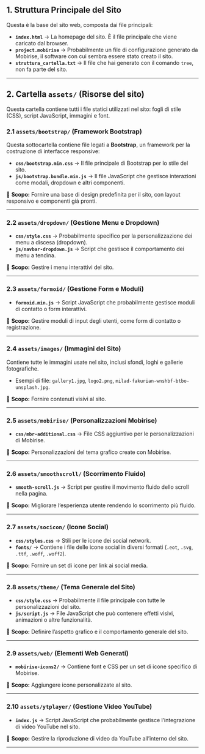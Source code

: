## **1. Struttura Principale del Sito**
Questa è la base del sito web, composta dai file principali:
- **`index.html`** → La homepage del sito. È il file principale che viene caricato dal browser.
- **`project.mobirise`** → Probabilmente un file di configurazione generato da Mobirise, il software con cui sembra essere stato creato il sito.
- **`struttura_cartella.txt`** → Il file che hai generato con il comando `tree`, non fa parte del sito.

---

## **2. Cartella `assets/` (Risorse del sito)**
Questa cartella contiene tutti i file statici utilizzati nel sito: fogli di stile (CSS), script JavaScript, immagini e font.

### **2.1 `assets/bootstrap/` (Framework Bootstrap)**
Questa sottocartella contiene file legati a **Bootstrap**, un framework per la costruzione di interfacce responsive:
- **`css/bootstrap.min.css`** → Il file principale di Bootstrap per lo stile del sito.
- **`js/bootstrap.bundle.min.js`** → Il file JavaScript che gestisce interazioni come modali, dropdown e altri componenti.

📌 **Scopo:** Fornire una base di design predefinita per il sito, con layout responsivo e componenti già pronti.

---

### **2.2 `assets/dropdown/` (Gestione Menu e Dropdown)**
- **`css/style.css`** → Probabilmente specifico per la personalizzazione dei menu a discesa (dropdown).
- **`js/navbar-dropdown.js`** → Script che gestisce il comportamento dei menu a tendina.

📌 **Scopo:** Gestire i menu interattivi del sito.

---

### **2.3 `assets/formoid/` (Gestione Form e Moduli)**
- **`formoid.min.js`** → Script JavaScript che probabilmente gestisce moduli di contatto o form interattivi.

📌 **Scopo:** Gestire moduli di input degli utenti, come form di contatto o registrazione.

---

### **2.4 `assets/images/` (Immagini del Sito)**
Contiene tutte le immagini usate nel sito, inclusi sfondi, loghi e gallerie fotografiche.
- Esempi di file: `gallery1.jpg`, `logo2.png`, `milad-fakurian-wnshbf-btbo-unsplash.jpg`.

📌 **Scopo:** Fornire contenuti visivi al sito.

---

### **2.5 `assets/mobirise/` (Personalizzazioni Mobirise)**
- **`css/mbr-additional.css`** → File CSS aggiuntivo per le personalizzazioni di Mobirise.

📌 **Scopo:** Personalizzazioni del tema grafico create con Mobirise.

---

### **2.6 `assets/smoothscroll/` (Scorrimento Fluido)**
- **`smooth-scroll.js`** → Script per gestire il movimento fluido dello scroll nella pagina.

📌 **Scopo:** Migliorare l’esperienza utente rendendo lo scorrimento più fluido.

---

### **2.7 `assets/socicon/` (Icone Social)**
- **`css/styles.css`** → Stili per le icone dei social network.
- **`fonts/`** → Contiene i file delle icone social in diversi formati (`.eot`, `.svg`, `.ttf`, `.woff`, `.woff2`).

📌 **Scopo:** Fornire un set di icone per link ai social media.

---

### **2.8 `assets/theme/` (Tema Generale del Sito)**
- **`css/style.css`** → Probabilmente il file principale con tutte le personalizzazioni del sito.
- **`js/script.js`** → File JavaScript che può contenere effetti visivi, animazioni o altre funzionalità.

📌 **Scopo:** Definire l’aspetto grafico e il comportamento generale del sito.

---

### **2.9 `assets/web/` (Elementi Web Generati)**
- **`mobirise-icons2/`** → Contiene font e CSS per un set di icone specifico di Mobirise.

📌 **Scopo:** Aggiungere icone personalizzate al sito.

---

### **2.10 `assets/ytplayer/` (Gestione Video YouTube)**
- **`index.js`** → Script JavaScript che probabilmente gestisce l’integrazione di video YouTube nel sito.

📌 **Scopo:** Gestire la riproduzione di video da YouTube all’interno del sito.

---

